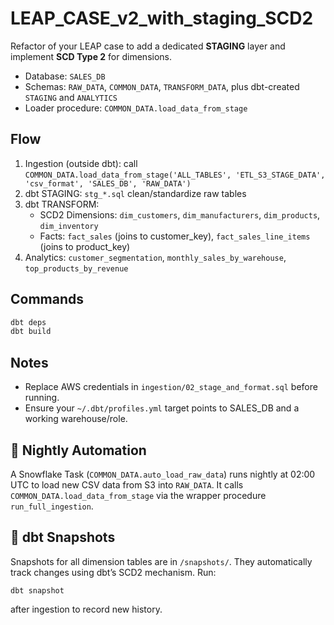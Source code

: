 # LEAP_CASE_v2_with_staging_SCD2

Refactor of your LEAP case to add a dedicated **STAGING** layer and implement **SCD Type 2** for dimensions.
- Database: `SALES_DB`
- Schemas: `RAW_DATA`, `COMMON_DATA`, `TRANSFORM_DATA`, plus dbt-created `STAGING` and `ANALYTICS`
- Loader procedure: `COMMON_DATA.load_data_from_stage`

## Flow
1) Ingestion (outside dbt): call `COMMON_DATA.load_data_from_stage('ALL_TABLES', 'ETL_S3_STAGE_DATA', 'csv_format', 'SALES_DB', 'RAW_DATA')`
2) dbt STAGING: `stg_*.sql` clean/standardize raw tables
3) dbt TRANSFORM:
   - SCD2 Dimensions: `dim_customers`, `dim_manufacturers`, `dim_products`, `dim_inventory`
   - Facts: `fact_sales` (joins to customer_key), `fact_sales_line_items` (joins to product_key)
4) Analytics: `customer_segmentation`, `monthly_sales_by_warehouse`, `top_products_by_revenue`

## Commands
```bash
dbt deps
dbt build
```

## Notes
- Replace AWS credentials in `ingestion/02_stage_and_format.sql` before running.
- Ensure your `~/.dbt/profiles.yml` target points to SALES_DB and a working warehouse/role.

## 🔁 Nightly Automation
A Snowflake Task (`COMMON_DATA.auto_load_raw_data`) runs nightly at 02:00 UTC to load new CSV data from S3 into `RAW_DATA`.
It calls `COMMON_DATA.load_data_from_stage` via the wrapper procedure `run_full_ingestion`.

## 🧩 dbt Snapshots
Snapshots for all dimension tables are in `/snapshots/`. They automatically track changes using dbt’s SCD2 mechanism.
Run:
```
dbt snapshot
```
after ingestion to record new history.
